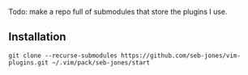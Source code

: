 Todo: make a repo full of submodules that store the plugins I use.

## Installation
```
git clone --recurse-submodules https://github.com/seb-jones/vim-plugins.git ~/.vim/pack/seb-jones/start
```
